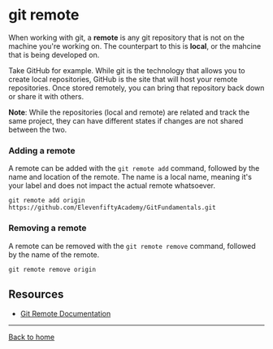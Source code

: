 # git remote

When working with git, a **remote** is any git repository that is not on the machine you're working on.  The counterpart to this is  **local**, or the mahcine that is being developed on.

Take GitHub for example.  While git is the technology that allows you to create local repositories, GitHub is the site that will host your remote repositories.   Once stored remotely, you can bring that repository back down or share it with others.

**Note**:  While the repositories (local and remote) are related and track the same project, they can have different states if changes are not shared between the two.

### Adding a remote

A remote can be added with the `git remote add` command, followed by the name and location of the remote.  The name is a local name, meaning it's your label and does not impact the actual remote whatsoever.

```
git remote add origin https://github.com/ElevenfiftyAcademy/GitFundamentals.git
```
### Removing a remote
A remote can be removed with the `git remote remove` command, followed by the name of the remote.
```
git remote remove origin
```
## Resources

- [Git Remote Documentation](https://git-scm.com/docs/git-remote)

---

[Back  to home](../README.md)

